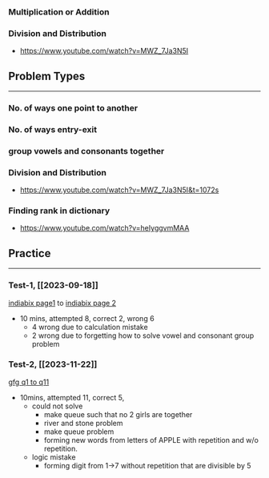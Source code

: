 ### Multiplication or Addition 

### Division and Distribution
- https://www.youtube.com/watch?v=MWZ_7Ja3N5I

## Problem Types
---
### No. of ways one point to another

### No. of ways entry-exit

### group vowels and consonants together

### Division and Distribution
- https://www.youtube.com/watch?v=MWZ_7Ja3N5I&t=1072s

### Finding rank in dictionary
- https://www.youtube.com/watch?v=heIyggvmMAA

## Practice
---
### Test-1, [[2023-09-18]]
[indiabix page1](https://www.indiabix.com/aptitude/permutation-and-combination/) to [indiabix page 2](https://www.indiabix.com/aptitude/permutation-and-combination/065002)
- 10 mins, attempted 8, correct 2, wrong 6
	- 4 wrong due to calculation mistake
	- 2 wrong due to forgetting how to solve vowel and consonant group problem

### Test-2, [[2023-11-22]]
[gfg q1 to q11](https://www.geeksforgeeks.org/permutation-and-combination-gq/)
- 10mins, attempted 11, correct 5, 
	- could not solve
		- make queue such that no 2 girls are together
		- river and stone problem
		- make queue problem
		- forming new words from letters of APPLE with repetition and w/o repetition.
	- logic mistake
		- forming digit from 1->7 without repetition that are divisible by 5 
